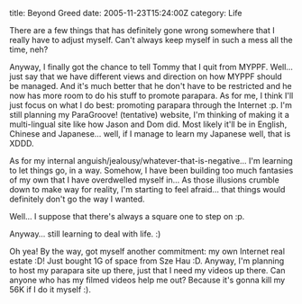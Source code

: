 title: Beyond Greed
date: 2005-11-23T15:24:00Z
category: Life

There are a few things that has definitely gone wrong somewhere that I really have to adjust myself. Can't always keep myself in such a mess all the time, neh?

Anyway, I finally got the chance to tell Tommy that I quit from MYPPF. Well… just say that we have different views and direction on how MYPPF should be managed. And it's much better that he don't have to be restricted and he now has more room to do his stuff to promote parapara. As for me, I think I'll just focus on what I do best: promoting parapara through the Internet :p. I'm still planning my ParaGroove! (tentative) website, I'm thinking of making it a multi-lingual site like how Jason and Dom did. Most likely it'll be in English, Chinese and Japanese… well, if I manage to learn my Japanese well, that is XDDD.

As for my internal anguish/jealousy/whatever-that-is-negative… I'm learning to let things go, in a way. Somehow, I have been building too much fantasies of my own that I have overdwelled myself in… As those illusions crumble down to make way for reality, I'm starting to feel afraid… that things would definitely don't go the way I wanted.

Well… I suppose that there's always a square one to step on :p.

Anyway… still learning to deal with life. :)

Oh yea! By the way, got myself another commitment: my own Internet real estate :D! Just bought 1G of space from Sze Hau :D. Anyway, I'm planning to host my parapara site up there, just that I need my videos up there. Can anyone who has my filmed videos help me out? Because it's gonna kill my 56K if I do it myself :).
